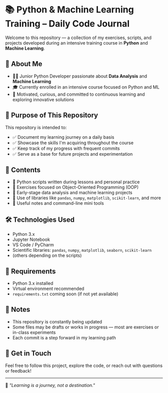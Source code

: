 # 📚 Python & Machine Learning Training – Daily Code Journal

Welcome to this repository — a collection of my exercises, scripts, and projects developed during an intensive training course in **Python** and **Machine Learning**.

## 👤 About Me

- 👨‍💻 Junior Python Developer passionate about **Data Analysis** and **Machine Learning**
- 🎓 Currently enrolled in an intensive course focused on Python and ML
- 🚀 Motivated, curious, and committed to continuous learning and exploring innovative solutions

## 🎯 Purpose of This Repository

This repository is intended to:

- ✅ Document my learning journey on a daily basis
- ✅ Showcase the skills I'm acquiring throughout the course
- ✅ Keep track of my progress with frequent commits
- ✅ Serve as a base for future projects and experimentation

## 📁 Contents

- 🔸 Python scripts written during lessons and personal practice
- 🔸 Exercises focused on Object-Oriented Programming (OOP)
- 🔸 Early-stage data analysis and machine learning projects
- 🔸 Use of libraries like `pandas`, `numpy`, `matplotlib`, `scikit-learn`, and more
- 🔸 Useful notes and command-line mini tools

## 🛠️ Technologies Used

- Python 3.x
- Jupyter Notebook
- VS Code / PyCharm
- Scientific libraries: `pandas`, `numpy`, `matplotlib`, `seaborn`, `scikit-learn`
- (others depending on the scripts)

## 📌 Requirements

- Python 3.x installed
- Virtual environment recommended
- `requirements.txt` coming soon (if not yet available)

## 🚧 Notes

- This repository is constantly being updated
- Some files may be drafts or works in progress — most are exercises or in-class experiments
- Each commit is a step forward in my learning path

## 🤝 Get in Touch

Feel free to follow this project, explore the code, or reach out with questions or feedback!

---

🧠 *"Learning is a journey, not a destination."*